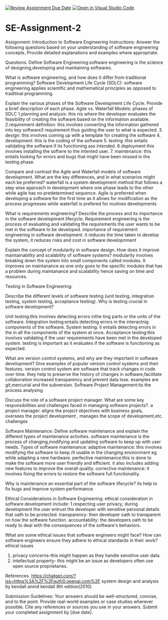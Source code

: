 [![Review Assignment Due Date](https://classroom.github.com/assets/deadline-readme-button-22041afd0340ce965d47ae6ef1cefeee28c7c493a6346c4f15d667ab976d596c.svg)](https://classroom.github.com/a/-ucQIGTc)
[![Open in Visual Studio Code](https://classroom.github.com/assets/open-in-vscode-2e0aaae1b6195c2367325f4f02e2d04e9abb55f0b24a779b69b11b9e10269abc.svg)](https://classroom.github.com/online_ide?assignment_repo_id=15285235&assignment_repo_type=AssignmentRepo)

# SE-Assignment-2
Assignment: Introduction to Software Engineering
Instructions:
Answer the following questions based on your understanding of software engineering concepts. Provide detailed explanations and examples where appropriate.

Questions:
Define Software Engineering:software engineering is the science of designing,developing and maintaining softwares.

What is software engineering, and how does it differ from traditional programming?
Software Development Life Cycle (SDLC): software engineering applies scientific  and mathematical principles as opposed to traditinal programming.

Explain the various phases of the Software Development Life Cycle. Provide a brief description of each phase.
Agile vs. Waterfall Models:
phases of SDLC
1.planning and analysis: this nis where the developer evaluates the feasibility of creating the software based on the information available.
2.requirement definition: this involves converting the information gathered into key software3 requirement thus guiding the user to what is expected.
3. design: this involves coming up with a template for creating the software
4. development: this is the coding of the software
5. testing :this entails validating the software if its functioning ass intended.
6 deployment this involves installing the softwre to the intented user.
7. maintenance: this entails looking for errors and bugs that might have been missed in the testing phase.

Compare and contrast the Agile and Waterfall models of software development. What are the key differences, and in what scenarios might each be preferred? 
waterfall is a system development method that follows a step wise approach in development where one phase leads to the other while agile has no predetermined sequence. Agile is preferred when developing a software for the first time as it allows for modification as the process progresses while waterfall is prefered for routines developments 

What is requirements engineering? Describe the process and its importance in the software development lifecycle.
 Requirement engineering is the process of evaluating and validating the requirements the user wants to be met in the software to be developed.
 importance of requirement engineering in software development.
 it reduces the time taken to develop the system,
  it reduces risks and  cost in software developnment

Explain the concept of modularity in software design. How does it improve maintainability and scalability of software systems? modularity involves breaking down the system into small components called modules. It improves on maintanance as one only goes to the specific modules that has a problem during maintanance and scalability hence saving on time and resources.


Testing in Software Engineering:

Describe the different levels of software testing (unit testing, integration testing, system testing, acceptance testing). Why is testing crucial in software development?

Unit testing:this involves detecting errors inthe ting parts or the units of the software.
Integration testing:entails detecting errors in the interactnig components of the software.
System testing: it entails detecting errors in the in all the components of the system at once.
Acceptance testing:this involves validating if the user requirements have been met in the developed system.
testing is important as it evaluates if the software is functioning as expected.

What are version control systems, and why are they important in software development? Give examples of popular version control systems and their features.
version control system are software that track changes in code over time.
they help to preserve the history of changes in software,facilitate collaboration increased transparency and prevent data lose. examples are git,mercurial and the subversion.
Software Project Management:its the process analysing

Discuss the role of a software project manager. What are some key responsibilities and challenges faced in managing software projects?.
 a project manager: aligns the project objectives with business goals, oversees the project development , manages the scope of development,etc.
 challenges 
 

Software Maintenance:
Define software maintenance and explain the different types of maintenance activities. software maintenance is the process of changing,modifying and updating software to keep up with user needs.
Types of software maintenance:
adaptive maintenance: this involves modifying the software to keep /it usable in the changing environment eg while adapting a new hardware.
perfective maintenance:this is done to make the software more user friendly and efficient. it also includes adding new features to improve the overall quality.
corrective maintenance: it involves fixing the errors to restore the software full functionality.

Why is maintenance an essential part of the software lifecycle?
its help to fix bugs and improve system performance.

Ethical Considerations in Software Engineering:
ethical consideration in software development include:
1.respecting user privacy, during development the user entrust the developer with  sensitive personal details that oath to be protected.
transparency: then developer oath to transparent on how the software function.
accountability: the developers oath to be ready to deal with the consequences of the software's behaviors.

What are some ethical issues that software engineers might face? How can software engineers ensure they adhere to ethical standards in their work?
ethical issues 
1. privacy concerns-this might happen as they handle sensitive user data.
2. intellectual property- this might be an issue as developers often use open source proprietaries.


References.
https://chatgpt.com/?iss=https%3A%2F%2Fauth0.openai.com%2F
system design and analysis by kendall anmd kendall 8th edition(2010)





Submission Guidelines:
Your answers should be well-structured, concise, and to the point.
Provide real-world examples or case studies wherever possible.
Cite any references or sources you use in your answers.
Submit your completed assignment by [due date].